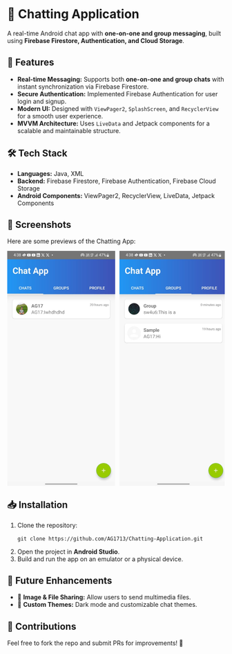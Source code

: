 <!DOCTYPE html>
<html lang="en">
<head>
    <meta charset="UTF-8">
    <meta name="viewport" content="width=device-width, initial-scale=1.0">
</head>
<body>

<h1>💬 Chatting Application</h1>
<p>A real-time Android chat app with <b>one-on-one and group messaging</b>, built using <b>Firebase Firestore, Authentication, and Cloud Storage</b>.</p>

<h2>🚀 Features</h2>
<ul>
    <li><b>Real-time Messaging:</b> Supports both <b>one-on-one and group chats</b> with instant synchronization via Firebase Firestore.</li>
    <li><b>Secure Authentication:</b> Implemented Firebase Authentication for user login and signup.</li>
    <li><b>Modern UI:</b> Designed with <code>ViewPager2</code>, <code>SplashScreen</code>, and <code>RecyclerView</code> for a smooth user experience.</li>
    <li><b>MVVM Architecture:</b> Uses <code>LiveData</code> and Jetpack components for a scalable and maintainable structure.</li>
</ul>

<h2>🛠️ Tech Stack</h2>
<ul>
    <li><b>Languages:</b> Java, XML</li>
    <li><b>Backend:</b> Firebase Firestore, Firebase Authentication, Firebase Cloud Storage</li>
    <li><b>Android Components:</b> ViewPager2, RecyclerView, LiveData, Jetpack Components</li>
</ul>

<h2>📸 Screenshots</h2>
<p>Here are some previews of the Chatting App:</p>

<div style="display: flex; gap: 10px; overflow-x: auto;">
    <img src="screenshots/chats_screen.jpg" alt="Recent Chats" width="250">
    <img src="screenshots/groups_screen.jpg" alt="Recent Groups" width="250">
    <img src="screenshots/profile_screen.jpg" alt="Profile Screen" width="250">
    <img src="screenshots/sign_in_screen.jpg" alt="Sign In Screen" width="250">
    <img src="screenshots/chatting_activity.jpg" alt="Chatting activity" width="250">
    <img src="screenshots/group_info_screen.jpg" alt="Group Info" width="250">
</div>

<h2>📥 Installation</h2>
<ol>
    <li>Clone the repository:</li>
    <pre><code>git clone https://github.com/AG1713/Chatting-Application.git</code></pre>
    <li>Open the project in <b>Android Studio</b>.</li>
    <li>Build and run the app on an emulator or a physical device.</li>
</ol>

<h2>🔮 Future Enhancements</h2>
<ul>
    <li>🚀 <b>Image & File Sharing:</b> Allow users to send multimedia files.</li>
    <li>🚀 <b>Custom Themes:</b> Dark mode and customizable chat themes.</li>
</ul>

<h2>🤝 Contributions</h2>
<p>Feel free to fork the repo and submit PRs for improvements! 🚀</p>

</body>
</html>
